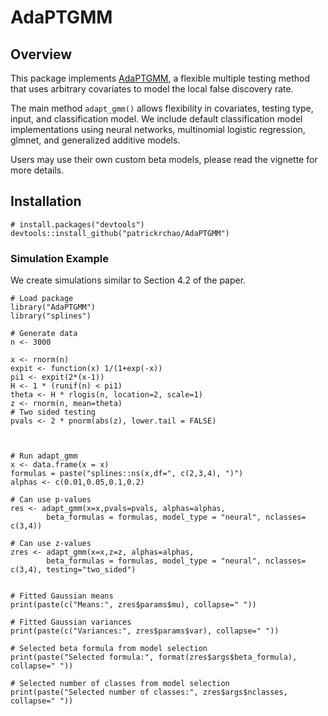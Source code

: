 # AdaPTGMM


## Overview
This package implements [AdaPTGMM](https://www.stat.berkeley.edu/~wfithian/adaptgmm.pdf), a flexible multiple testing method that uses arbitrary covariates to model the local false discovery rate.


The main method `adapt_gmm()` allows flexibility in covariates, testing type, input, and classification model. We include default classification model implementations using neural networks, multinomial logistic regression, glmnet, and generalized additive models.

Users may use their own custom beta models, please read the vignette for more details.


## Installation         

```
# install.packages("devtools")
devtools::install_github("patrickrchao/AdaPTGMM")
```


### Simulation Example
We create simulations similar to Section 4.2 of the paper.

```
# Load package
library("AdaPTGMM")
library("splines")

# Generate data
n <- 3000

x <- rnorm(n)
expit <- function(x) 1/(1+exp(-x))
pi1 <- expit(2*(x-1))
H <- 1 * (runif(n) < pi1)
theta <- H * rlogis(n, location=2, scale=1)
z <- rnorm(n, mean=theta)
# Two sided testing
pvals <- 2 * pnorm(abs(z), lower.tail = FALSE)



# Run adapt_gmm
x <- data.frame(x = x)
formulas = paste("splines::ns(x,df=", c(2,3,4), ")")
alphas <- c(0.01,0.05,0.1,0.2)

# Can use p-values
res <- adapt_gmm(x=x,pvals=pvals, alphas=alphas,
        beta_formulas = formulas, model_type = "neural", nclasses= c(3,4))
        
# Can use z-values
zres <- adapt_gmm(x=x,z=z, alphas=alphas,
        beta_formulas = formulas, model_type = "neural", nclasses= c(3,4), testing="two_sided")
        
      
# Fitted Gaussian means
print(paste(c("Means:", zres$params$mu), collapse=" "))

# Fitted Gaussian variances
print(paste(c("Variances:", zres$params$var), collapse=" "))

# Selected beta formula from model selection
print(paste("Selected formula:", format(zres$args$beta_formula), collapse=" "))

# Selected number of classes from model selection
print(paste("Selected number of classes:", zres$args$nclasses, collapse=" "))
```
